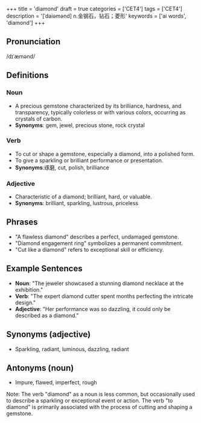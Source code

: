 +++
title = 'diamond'
draft = true
categories = ['CET4']
tags = ['CET4']
description = '[ˈdaiəmənd] n.金钢石，钻石；菱形'
keywords = ['ai words', 'diamond']
+++

## Pronunciation
/dɪˈæmənd/

## Definitions
### Noun
- A precious gemstone characterized by its brilliance, hardness, and transparency, typically colorless or with various colors, occurring as crystals of carbon.
- **Synonyms**: gem, jewel, precious stone, rock crystal

### Verb
- To cut or shape a gemstone, especially a diamond, into a polished form.
- To give a sparkling or brilliant performance or presentation.
- **Synonyms**:琢磨, cut, polish, brilliance

### Adjective
- Characteristic of a diamond; brilliant, hard, or valuable.
- **Synonyms**: brilliant, sparkling, lustrous, priceless

## Phrases
- "A flawless diamond" describes a perfect, undamaged gemstone.
- "Diamond engagement ring" symbolizes a permanent commitment.
- "Cut like a diamond" refers to exceptional skill or efficiency.

## Example Sentences
- **Noun**: "The jeweler showcased a stunning diamond necklace at the exhibition."
- **Verb**: "The expert diamond cutter spent months perfecting the intricate design."
- **Adjective**: "Her performance was so dazzling, it could only be described as a diamond."

## Synonyms (adjective)
- Sparkling, radiant, luminous, dazzling, radiant

## Antonyms (noun)
- Impure, flawed, imperfect, rough

Note: The verb "diamond" as a noun is less common, but occasionally used to describe a sparkling or exceptional event or action. The verb "to diamond" is primarily associated with the process of cutting and shaping a gemstone.
